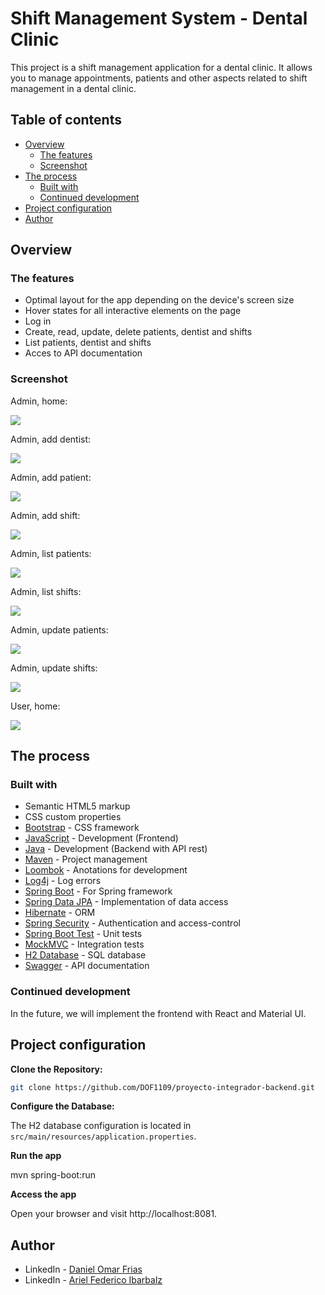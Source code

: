 # Shift Management System - Dental Clinic

This project is a shift management application for a dental clinic. It allows you to manage appointments, patients and other aspects related to shift management in a dental clinic.


## Table of contents

- [Overview](#overview)
  - [The features](#the-features)
  - [Screenshot](#screenshot)
- [The process](#the-process)
  - [Built with](#built-with)
  - [Continued development](#continued-development)
- [Project configuration](#project-configuration)
- [Author](#author)


## Overview

### The features

- Optimal layout for the app depending on the device's screen size
- Hover states for all interactive elements on the page
- Log in
- Create, read, update, delete patients, dentist and shifts
- List patients, dentist and shifts
- Acces to API documentation

### Screenshot

Admin, home:

![](./screenshot/Admin-Home.jpeg)

Admin, add dentist:

![](./screenshot/Admin-Agregar-odontologo.jpeg)

Admin, add patient:

![](./screenshot/Admin-Agregar-paciente.jpeg)

Admin, add shift:

![](./screenshot/Admin-Agregar-turno.jpeg)

Admin, list patients:

![](./screenshot/Admin-Listado-pacientes.jpeg)

Admin, list shifts:

![](./screenshot/Admin-Listado-turnos.jpeg)

Admin, update patients:

![](./screenshot/Admin-Modificar-paciente.jpeg)

Admin, update shifts:

![](./screenshot/Admin-Modificar-turno.jpeg)

User, home:

![](./screenshot/User-Home.jpeg)

## The process

### Built with

- Semantic HTML5 markup
- CSS custom properties
- [Bootstrap](https://getbootstrap.com/) - CSS framework
- [JavaScript](https://developer.mozilla.org/es/docs/Web/JavaScript) - Development (Frontend)
- [Java](https://www.java.com/es/) - Development (Backend with API rest)
- [Maven](https://maven.apache.org/) - Project management
- [Loombok](https://projectlombok.org/) - Anotations for development
- [Log4j](https://logging.apache.org/log4j/2.x/) - Log errors
- [Spring Boot](https://spring.io/projects/spring-boot) - For Spring framework
- [Spring Data JPA](https://spring.io/projects/spring-data-jpa) -  Implementation of data access
- [Hibernate](https://hibernate.org/) - ORM
- [Spring Security](https://spring.io/projects/spring-security) - Authentication and access-control
- [Spring Boot Test](https://docs.spring.io/spring-framework/reference/testing/unit.html) - Unit tests
- [MockMVC](https://docs.spring.io/spring-framework/reference/testing/spring-mvc-test-framework.html) - Integration tests
- [H2 Database](https://www.h2database.com/html/main.html) - SQL database
- [Swagger](https://swagger.io/) - API documentation


### Continued development

In the future, we will implement the frontend with React and Material UI.


## Project configuration

**Clone the Repository:**
   ```bash
   git clone https://github.com/DOF1109/proyecto-integrador-backend.git
   ```

**Configure the Database:**

The H2 database configuration is located in `src/main/resources/application.properties`.

**Run the app**

mvn spring-boot:run

**Access the app**

Open your browser and visit http://localhost:8081.


## Author

- LinkedIn - [Daniel Omar Frias](https://ar.linkedin.com/in/daniel-omar-frias)
- LinkedIn - [Ariel Federico Ibarbalz](https://ar.linkedin.com/in/ariel-federico-ibarbalz-222868237)
